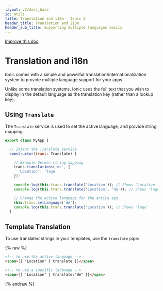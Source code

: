 ```yaml
---
layout: v2/docs_base
id: utils
title: Translation and i18n - Ionic 2
header_title: Translation and i18n
header_sub_title: Supporting multiple languages easily
---
```

<div class="improve-docs">
  <a href='https://github.com/driftyco/ionic-site/edit/ionic2/docs/v2/utils/storage/index.md'>
    Improve this doc
  </a>
</div>

# Translation and i18n

Ionic comes with a simple and powerful translation/internationalization system to provide multiple language
support for your apps.

Unlike some translation systems, Ionic uses the full text that you wish to display in the default
language as the translation key (rather than a lookup key).

## Using `Translate`

The `Translate` service is used to set the active language, and provide string mapping.

```javascript
export class MyApp {

  // Inject the Translate service
  constructor(trans: Translate) {

    // Example German string mapping
    trans.translations('de', {
      'Location': 'lage'
    });

    console.log(this.trans.translate('Location')); // Shows 'Location'
    console.log(this.trans.translate('Location', 'de')); // Shows 'lage'

    // Change the active language for the entire app
    this.trans.setLanguage('de');
    console.log(this.trans.translate('Location')); // Shows 'lage'
  }
```

## Template Translation 

To use translated strings in your templates, use the `translate` pipe:

{% raw %}
```html
<!-- to use the active language -->
<span>{{ 'Location' | translate }}</span>

<!-- to use a specific language -->
<span>{{ 'Location' | translate:"de" }}</span>
```
{% endraw %}
